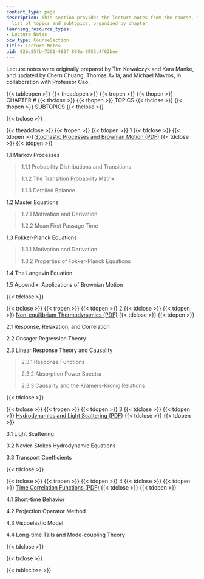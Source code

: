```yaml
---
content_type: page
description: This section provides the lecture notes from the course, along with the
  list of topics and subtopics, organized by chapter.
learning_resource_types:
- Lecture Notes
ocw_type: CourseSection
title: Lecture Notes
uid: 82bc85fb-7261-480f-804a-0955c4f62bee
---
```


Lecture notes were originally prepared by Tim Kowalczyk and Kara Manke, and updated by Chern Chuang, Thomas Avila, and Michael Mavros, in collaboration with Professor Cao.

{{< tableopen >}}
{{< theadopen >}}
{{< tropen >}}
{{< thopen >}}
CHAPTER #
{{< thclose >}}
{{< thopen >}}
TOPICS
{{< thclose >}}
{{< thopen >}}
SUBTOPICS
{{< thclose >}}

{{< trclose >}}

{{< theadclose >}}
{{< tropen >}}
{{< tdopen >}}
1
{{< tdclose >}}
{{< tdopen >}}
[Stochastic Processes and Brownian Motion (PDF)](/courses/5-72-statistical-mechanics-spring-2012/resources/mit5_72s12_master1)
{{< tdclose >}}
{{< tdopen >}}


1.1 Markov Processes

> 1.1.1 Probability Distributions and Transitions
> 
> 1.1.2 The Transition Probability Matrix
> 
> 1.1.3 Detailed Balance

1.2 Master Equations

> 1.2.1 Motivation and Derivation
> 
> 1.2.2 Mean First Passage Time

1.3 Fokker-Planck Equations

> 1.3.1 Motivation and Derivation
> 
> 1.3.2 Properties of Fokker-Planck Equations

1.4 The Langevin Equation

1.5 Appendix: Applications of Brownian Motion


{{< tdclose >}}

{{< trclose >}}
{{< tropen >}}
{{< tdopen >}}
2
{{< tdclose >}}
{{< tdopen >}}
[Non-equilibrium Thermodynamics (PDF)](/courses/5-72-statistical-mechanics-spring-2012/resources/mit5_72s12_master2)
{{< tdclose >}}
{{< tdopen >}}


2.1 Response, Relaxation, and Correlation

2.2 Onsager Regression Theory

2.3 Linear Response Theory and Causality

> 2.3.1 Response Functions
> 
> 2.3.2 Absorption Power Spectra
> 
> 2.3.3 Causality and the Kramers-Kronig Relations


{{< tdclose >}}

{{< trclose >}}
{{< tropen >}}
{{< tdopen >}}
3
{{< tdclose >}}
{{< tdopen >}}
[Hydrodynamics and Light Scattering (PDF)](/courses/5-72-statistical-mechanics-spring-2012/resources/mit5_72s12_master3)
{{< tdclose >}}
{{< tdopen >}}


3.1 Light Scattering

3.2 Navier-Stokes Hydrodynamic Equations

3.3 Transport Coefficients


{{< tdclose >}}

{{< trclose >}}
{{< tropen >}}
{{< tdopen >}}
4
{{< tdclose >}}
{{< tdopen >}}
[Time Correlation Functions (PDF)](/courses/5-72-statistical-mechanics-spring-2012/resources/mit5_72s12_master4)
{{< tdclose >}}
{{< tdopen >}}


4.1 Short-time Behavior

4.2 Projection Operator Method

4.3 Viscoelastic Model

4.4 Long-time Tails and Mode-coupling Theory


{{< tdclose >}}

{{< trclose >}}

{{< tableclose >}}